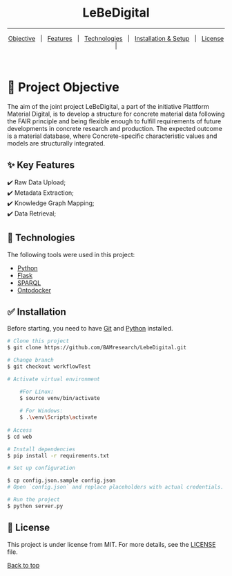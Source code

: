 <h1 align="center">LeBeDigital</h1>

<hr>

<p align="center">
  <a href="#dart-project-objective">Objective</a> &#xa0; | &#xa0; 
  <a href="#sparkles-features">Features</a> &#xa0; | &#xa0;
  <a href="#rocket-technologies">Technologies</a> &#xa0; | &#xa0;
  <a href="#white_check_mark-installation">Installation & Setup</a> &#xa0; | &#xa0;
  <a href="#memo-license">License</a> &#xa0; | &#xa0;
</p>

<br>

# :dart: Project Objective #

The aim of the joint project LeBeDigital, a part of the initiative Plattform Material Digital, is to develop a structure for concrete material data following the FAIR principle and being flexible enough to fulfill requirements of future developments in concrete research and production. The expected outcome is a material database, where Concrete-specific characteristic values and models are structurally integrated.

## :sparkles: Key Features ##

:heavy_check_mark: Raw Data Upload;\
:heavy_check_mark: Metadata Extraction;\
:heavy_check_mark: Knowledge Graph Mapping;\
:heavy_check_mark: Data Retrieval;

## :rocket: Technologies ##

The following tools were used in this project:

- [Python](https://www.python.org)
- [Flask](https://flask.palletsprojects.com/)
- [SPARQL](https://www.w3.org/TR/sparql11-query/)
- [Ontodocker](https://materialdigital.github.io/pmd-server/pages/services/onto-docker/)


## :white_check_mark: Installation ##

Before starting, you need to have [Git](https://git-scm.com) and [Python](https://www.python.org) installed.


```bash
# Clone this project
$ git clone https://github.com/BAMresearch/LebeDigital.git

# Change branch
$ git checkout workflowTest 

# Activate virtual environment

    #For Linux:
    $ source venv/bin/activate 
  
    # For Windows:
    $ .\venv\Scripts\activate 
    
# Access
$ cd web

# Install dependencies
$ pip install -r requirements.txt

# Set up configuration

$ cp config.json.sample config.json 
# Open `config.json` and replace placeholders with actual credentials.

# Run the project
$ python server.py

```

## :memo: License ##

This project is under license from MIT. For more details, see the [LICENSE](LICENSE) file.


<a href="#top">Back to top</a>
